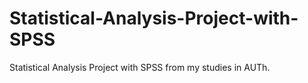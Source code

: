 # Statistical-Analysis-Project-with-SPSS
Statistical Analysis Project with SPSS from my studies in AUTh.
